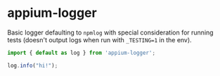 appium-logger
===================

Basic logger defaulting to `npmlog` with special consideration for running
tests (doesn't output logs when run with `_TESTING=1` in the env).

```js
import { default as log } from 'appium-logger';

log.info("hi!");
```
